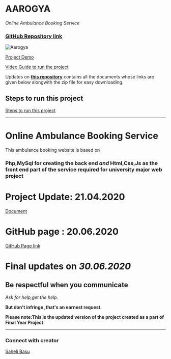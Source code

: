 



# AAROGYA
*Online Ambulance Booking Service*
### [GitHub Repository link](https://meharima.github.io/online_ambulance_booking_service/)
![Aarogya ](https://github.com/MehaRima/online_ambulance_booking_service/blob/master/assets/images/logo.png)

[Project Demo ](https://youtu.be/156Att0_Ndk)

[Video Guide to run the project](https://youtube.com/playlist?list=PLH7HLHxxM274iXlk-DZAVhq6y-7J-XYs0)


Updates on 
**[this repository](https://meharima.github.io/aarogya_v1.2/)**
 contains all the documents whose links are given below alongwith the zip file for easy downloading.
 
 ## Steps to run this project
 [Steps to run this project](https://github.com/MehaRima/online_ambulance_booking_service/blob/master/Project_deployment_steps.md)



___________________________________________________________________________


# Online Ambulance Booking Service

This ambulance booking website is based on 
### Php,MySql for creating the back end *and* Html,Css,Js as the front end part of the service required for university major web project

# Project Update: 21.04.2020 

[Document](#)

# GitHub page : 20.06.2020

[GitHub Page link](https://meharima.github.io/online_ambulance_booking_service/)

# Final updates on *30.06.2020*

## Be respectful when you communicate ##

*Ask for help,get the help.*

**But don't infringe ,that's an earnest request.**

**Please note:This is the updated version of the project created as a part of Final Year Project**

***

### Connect with creator 
[Saheli Basu](https://www.linkedin.com/in/saheli-basu/)

